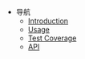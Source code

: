 - 导航
    - [Introduction](/README)
    - [Usage](/contents/usage)
    - [Test Coverage](https://jerryc8080.github.io/GlacierJS/coverage/lcov-report/index.html)
    - [API](https://jerryc8080.github.io/GlacierJS/api/index.html)
